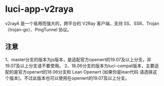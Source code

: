 # luci-app-v2raya
v2rayA 是一个易用而强大的，跨平台的 V2Ray 客户端，支持 SS、SSR、Trojan（trojan-go）、PingTunnel 协议。

## 注意
1、master分支的版本为js版本，是适配官方openwrt的19.07及以上分支，非19.07及以上分支请不要使用。
2、18.06分支的版本为luci-compat版本，主要适配的是官方operwrt的18.06分支和 Lean Openwrt [如果你是lean代码 请选择这个版本]，不过此版本也可以使用在openwrt的19.07及以上分支。
